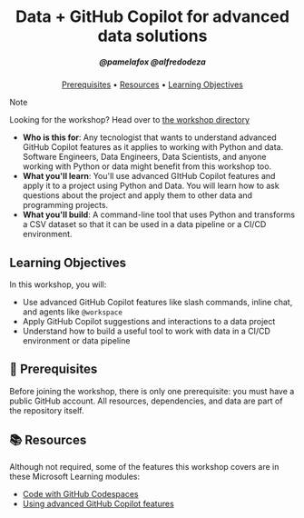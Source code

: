 <h1 align="center">Data + GitHub Copilot for advanced data solutions</h1>
<h5 align="center">@pamelafox @alfredodeza</h3>

<p align="center">
  <a href="#mega-prerequisites">Prerequisites</a> •
  <a href="#books-resources">Resources</a> •
  <a href="#learning-objectives">Learning Objectives</a>
</p>

> [!NOTE]
> Looking for the workshop? Head over to [the workshop directory](./workshop)


- **Who is this for**: Any tecnologist that wants to understand advanced GitHub Copilot features as it applies to working with Python and data. Software Engineers, Data Engineers, Data Scientists, and anyone working with Python or data might benefit from this workshop too.
- **What you'll learn**: You'll use advanced GItHub Copilot features and apply it to a project using Python and Data. You will learn how to ask questions about the project and apply them to other data and programming projects.
- **What you'll build**: A command-line tool that uses Python and transforms a CSV dataset so that it can be used in a data pipeline or a CI/CD environment.

## Learning Objectives

In this workshop, you will:

  - Use advanced GitHub Copilot features like slash commands, inline chat, and agents like `@workspace`
  - Apply GitHub Copilot suggestions and interactions to a data project
  - Understand how to build a useful tool to work with data in a CI/CD environment or data pipeline

## :mega: Prerequisites

Before joining the workshop, there is only one prerequisite: you must have a public GitHub account. All resources, dependencies, and data are part of the repository itself.


## :books: Resources

Although not required, some of the features this workshop covers are in these Microsoft Learning modules:

- [Code with GitHub Codespaces](https://learn.microsoft.com/training/modules/code-with-github-codespaces/)
- [Using advanced GitHub Copilot features](https://learn.microsoft.com/training/modules/advanced-github-copilot/)


